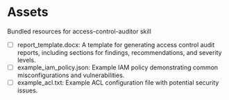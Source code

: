 # Assets

Bundled resources for access-control-auditor skill

- [ ] report_template.docx: A template for generating access control audit reports, including sections for findings, recommendations, and severity levels.
- [ ] example_iam_policy.json: Example IAM policy demonstrating common misconfigurations and vulnerabilities.
- [ ] example_acl.txt: Example ACL configuration file with potential security issues.
